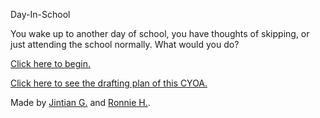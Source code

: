 Day-In-School

You wake up to another day of school, you have thoughts of skipping, or just attending the school normally. What would you do?

[Click here to begin.](https://ronnieh6918.github.io/Day-In-School/morning.html)

[Click here to see the drafting plan of this CYOA.](https://ronnieh6918/github.io/Day-In-School/cyoa-diagram.png)

Made by [Jintian G.](https://github.com/jintiang9079) and [Ronnie H.](https://github.com/ronnieh6918).
